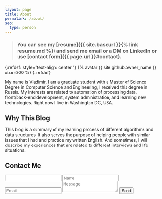 ```yaml
---
layout: page
title: About
permalink: /about/
seo:
  type: person
---
```


> ### You can see my [resume]({{ site.baseurl }}{% link resume.md %}) and send me email or a DM on LinkedIn or use [contact form]({{ page.url }}#contact).

{:refdef: style="text-align: center;"}
{% avatar {{ site.github.owner_name }} size=200 %}
{: refdef}

My name is Vladimir, I am a graduate student with a Master of Science Degree in Computer Science and Engineering, I received this degree in Russia. My interests are related to automation of processing data, front/back-end development, system administration, and learning new technologies. Right now I live in Washington DC, USA.

## Why This Blog

This blog is a summary of my learning process of different algorithms and data structures. It also serves the purpose of helping people with similar issues that I had and practice my written English. 
And sometimes, I will describe my experiences that are related to different interviews and life situations.

## Contact Me
<form id="gform" class="contact-form" action="https://script.google.com/macros/s/AKfycbyG8vpMrmGA5OUDQu_TLDPjpXHEqm4np8xnWSviTfG6k4Zfmm0/exec" method="POST">
  <input id="honeypot" type="text" name="honeypot" value="" />
  <input type="text" name="name" placeholder="Name" maxlength="50" required>
  <input type="email" name="email" placeholder="Email" maxlength="254" required>
  <textarea name="body" placeholder="Message" maxlength="400" required></textarea>
  <input class="btn cf" type="submit" value="Send">
</form>
<div style="display:none;" id="thankyou_message">
  <h2><em>Thanks</em> for contacting me!
    I will get back to you soon!</h2>
</div>
<script data-cfasync="false" type="text/javascript" src="{{ '/assets/vendor/form-submission-handler.js' | relative_url  }}"></script>